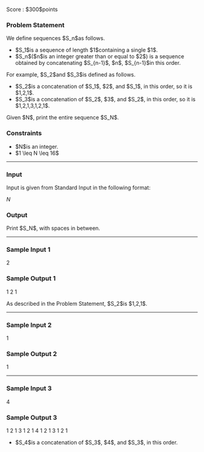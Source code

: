 
<div>

<span>

<span>

<p>
Score : $300$points
</p>

<div>

<section>

### **Problem Statement**

<p>
We define sequences $S_n$as follows.
</p>

<ul>

<li>
$S_1$is a sequence of length $1$containing a single $1$.
</li>

<li>
$S_n$($n$is an integer greater than or equal to $2$) is a sequence obtained by concatenating $S_{n-1}$, $n$, $S_{n-1}$in this order.
</li>

</ul>

<p>
For example, $S_2$and $S_3$is defined as follows.
</p>

<ul>

<li>
$S_2$is a concatenation of $S_1$, $2$, and $S_1$, in this order, so it is $1,2,1$.
</li>

<li>
$S_3$is a concatenation of $S_2$, $3$, and $S_2$, in this order, so it is $1,2,1,3,1,2,1$.
</li>

</ul>

<p>
Given $N$, print the entire sequence $S_N$.
</p>

</section>

</div>

<div>

<section>

### **Constraints**

<ul>

<li>
$N$is an integer.
</li>

<li>
$1 \leq N \leq 16$
</li>

</ul>

</section>

</div>

---

<div>

<div>

<section>

### **Input**

<p>
Input is given from Standard Input in the following format:
</p>

<div>

$N$
</div>

</section>

</div>

<div>

<section>

### **Output**

<p>
Print $S_N$, with spaces in between.
</p>

</section>

</div>

</div>

---

<div>

<section>

### **Sample Input 1**

<div>

2

</div>

</section>

</div>

<div>

<section>

### **Sample Output 1**

<div>

1 2 1

</div>

<p>
As described in the Problem Statement, $S_2$is $1,2,1$.
</p>

</section>

</div>

---

<div>

<section>

### **Sample Input 2**

<div>

1

</div>

</section>

</div>

<div>

<section>

### **Sample Output 2**

<div>

1

</div>

</section>

</div>

---

<div>

<section>

### **Sample Input 3**

<div>

4

</div>

</section>

</div>

<div>

<section>

### **Sample Output 3**

<div>

1 2 1 3 1 2 1 4 1 2 1 3 1 2 1

</div>

<ul>

<li>
$S_4$is a concatenation of $S_3$, $4$, and $S_3$, in this order.
</li>

</ul>

</section>

</div>

</span>

</span>

</div>
